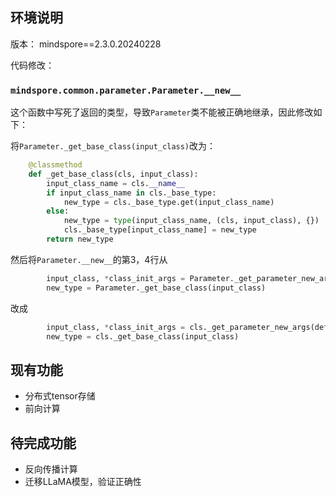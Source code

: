 ## 环境说明

版本： mindspore==2.3.0.20240228

代码修改：

### `mindspore.common.parameter.Parameter.__new__`

这个函数中写死了返回的类型，导致`Parameter`类不能被正确地继承，因此修改如下：

将`Parameter._get_base_class(input_class)`改为：

```python
    @classmethod
    def _get_base_class(cls, input_class):
        input_class_name = cls.__name__
        if input_class_name in cls._base_type:
            new_type = cls._base_type.get(input_class_name)
        else:
            new_type = type(input_class_name, (cls, input_class), {})
            cls._base_type[input_class_name] = new_type
        return new_type
```

然后将`Parameter.__new__`的第3，4行从

```python
        input_class, *class_init_args = Parameter._get_parameter_new_args(default_input, rc)
        new_type = Parameter._get_base_class(input_class)
```

改成

```python
        input_class, *class_init_args = cls._get_parameter_new_args(default_input, rc)
        new_type = cls._get_base_class(input_class)
```

## 现有功能

- 分布式tensor存储
- 前向计算

## 待完成功能

- 反向传播计算
- 迁移LLaMA模型，验证正确性